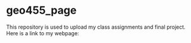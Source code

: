 # geo455_page
This repository is used to upload my class assignments and final project. Here is a link to my webpage: 
